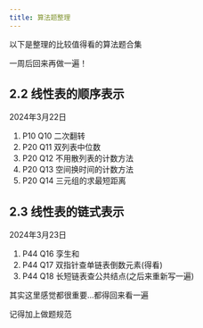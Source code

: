 ```yaml
---
title: 算法题整理
---
```


以下是整理的比较值得看的算法题合集

一周后回来再做一遍！

## 2.2 线性表的顺序表示

2024年3月22日

1. P10 Q10 二次翻转
2. P20 Q11 双列表中位数
3. P20 Q12 不用散列表的计数方法
4. P20 Q13 空间换时间的计数方法
5. P20 Q14 三元组的求最短距离

## 2.3 线性表的链式表示

2024年3月23日

1. P44 Q16 孪生和
2. P44 Q17 双指针查单链表倒数元素(得看)
3. P44 Q18 长短链表查公共结点(之后来重新写一遍)

其实这里感觉都很重要...都得回来看一遍

记得加上做题规范